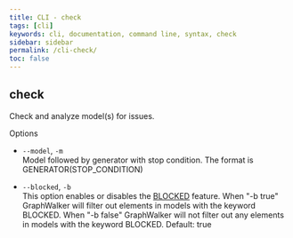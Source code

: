 ```yaml
---
title: CLI - check
tags: [cli]
keywords: cli, documentation, command line, syntax, check
sidebar: sidebar
permalink: /cli-check/
toc: false
---
```



## check

Check and analyze model(s) for issues.

Options

* `--model`, `-m`<br>
Model followed by generator with stop condition. The format is GENERATOR(STOP_CONDITION)

* `--blocked`, `-b`<br>
This option enables or disables the [BLOCKED](/yed_model_syntax#keywords) feature. When "-b true" GraphWalker will filter out elements in models with the keyword BLOCKED. When "-b false" GraphWalker will not filter out any elements in models with the keyword BLOCKED. Default: true
